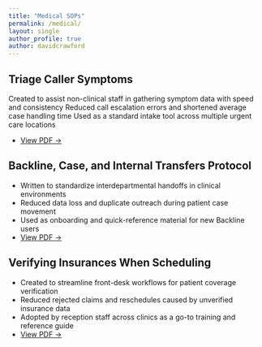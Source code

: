 ```yaml
---
title: "Medical SOPs"
permalink: /medical/
layout: single
author_profile: true
author: davidcrawford
---
```


## Triage Caller Symptoms

Created to assist non-clinical staff in gathering symptom data with speed and consistency
Reduced call escalation errors and shortened average case handling time
Used as a standard intake tool across multiple urgent care locations
- [View PDF →](/assets/docs/triage-symptoms.pdf)

## Backline, Case, and Internal Transfers Protocol

- Written to standardize interdepartmental handoffs in clinical environments
- Reduced data loss and duplicate outreach during patient case movement
- Used as onboarding and quick-reference material for new Backline users
- [View PDF →](/assets/docs/backline-transfers.pdf)

## Verifying Insurances When Scheduling

- Created to streamline front-desk workflows for patient coverage verification
- Reduced rejected claims and reschedules caused by unverified insurance data
- Adopted by reception staff across clinics as a go-to training and reference guide
- [View PDF →](/assets/docs/verifying-insurances.pdf)